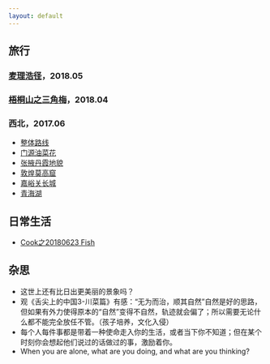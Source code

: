 ```yaml
---
layout: default
---
```


## 旅行

### [麦理浩径](./mailihaojing.html)，2018.05

### [梧桐山之三角梅](./wutongshan.html)，2018.04

### 西北，2017.06
  * [整体路线](./xibei.html)
  * [门源油菜花](./menyuan.html) 
  * [张掖丹霞地貌](./zhangye.html)
  * [敦煌莫高窟](./dunhuang.html)
  * [嘉峪关长城](./jyg.html)
  * [青海湖](./qhh.html)

## 日常生活
  * [Cook之20180623 Fish](./../life/20180623-fish.html)

## 杂思
  * 这世上还有比日出更美丽的景象吗？
  * 观《舌尖上的中国3-川菜篇》有感：“无为而治，顺其自然”自然是好的思路，但如果有外力使得原本的“自然”变得不自然，轨迹就会偏了；所以需要无论什么都不能完全放任不管。（孩子培养，文化入侵）
  * 每个人每件事都是带着一种使命走入你的生活，或者当下你不知道；但在某个时刻你会想起他们说过的话做过的事，激励着你。
  * When you are alone, what are you doing, and what are you thinking?
